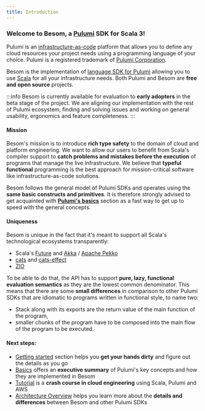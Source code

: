 ```yaml
---
title: Introduction
---
```

<h3>Welcome to Besom, a <a href="https://www.pulumi.com/">Pulumi</a> SDK for Scala 3!</h3>

Pulumi is an [infrastructure-as-code](https://en.wikipedia.org/wiki/Infrastructure_as_code) platform that allows you to 
define any cloud resources your project needs using a programming language of your choice.
Pulumi is a registered trademark of [Pulumi Corporation](https://pulumi.com).

Besom is the implementation of [language SDK for Pulumi](https://www.pulumi.com/docs/languages-sdks/) 
allowing you to use [Scala](https://scala-lang.org/) for all your infrastructure needs.
Both Pulumi and Besom are **free and open source** projects.

:::info
Besom is currently available for evaluation to **early adopters** in the beta stage of the project. We are aligning
our implementation with the rest of Pulumi ecosystem, finding and solving issues and working on general usability,
ergonomics and feature completeness.
:::

#### Mission

Besom's mission is to introduce **rich type safety** to the domain of cloud and platform engineering. 
We want to allow our users to benefit from Scala's compiler support to **catch problems and mistakes before the execution** 
of programs that manage the live infrastructure. We believe that **typeful functional** programming is the best approach 
for mission-critical software like infrastructure-as-code solutions.

Besom follows the general model of Pulumi SDKs and operates using the **same basic constructs and primitives**.
It is therefore strongly advised to get acquainted with [**Pulumi's basics**](basics.md) section as
a fast way to get up to speed with the general concepts. 

#### Uniqueness

Besom is unique in the fact that it's meant to support all Scala's technological ecosystems transparently:
* Scala's [Future](https://docs.scala-lang.org/overviews/core/futures.html) and [Akka](https://akka.io/) / [Apache Pekko](https://pekko.apache.org/)
* [cats](https://typelevel.org/cats/) and [cats-effect](https://typelevel.org/cats-effect/)
* [ZIO](https://zio.dev/)

To be able to do that, the API has to support **pure, lazy, functional evaluation semantics** as they are the 
lowest common denominator. 
This means that there are some **small differences** in comparison to other Pulumi SDKs that are idiomatic to programs 
written in functional style, to name two: 
- Stack along with its exports are the return value of the main function of the program, 
- smaller chunks of the program have to be composed into the main flow of the program to be executed. 

#### Next steps:

- [Getting started](getting_started.md) section helps you **get your hands dirty** and figure out the details as you go
- [Basics](basics.md) offers an **executive summary** of Pulumi's key concepts and how they are implemented in Besom
- [Tutorial](tutorial.md) is a **crash course in cloud engineering** using Scala, Pulumi and AWS
- [Architecture Overview](architecture.md) helps you learn more about the **details and differences** between Besom and
  other Pulumi SDKs
